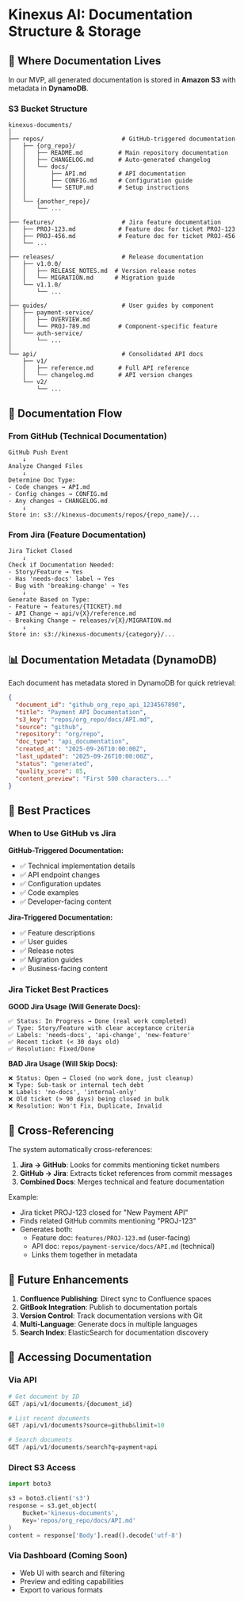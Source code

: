 # Kinexus AI: Documentation Structure & Storage

## 📍 Where Documentation Lives

In our MVP, all generated documentation is stored in **Amazon S3** with metadata in **DynamoDB**.

### S3 Bucket Structure
```
kinexus-documents/
│
├── repos/                      # GitHub-triggered documentation
│   ├── {org_repo}/
│   │   ├── README.md          # Main repository documentation
│   │   ├── CHANGELOG.md       # Auto-generated changelog
│   │   └── docs/
│   │       ├── API.md         # API documentation
│   │       ├── CONFIG.md      # Configuration guide
│   │       └── SETUP.md       # Setup instructions
│   │
│   └── {another_repo}/
│       └── ...
│
├── features/                   # Jira feature documentation
│   ├── PROJ-123.md            # Feature doc for ticket PROJ-123
│   ├── PROJ-456.md            # Feature doc for ticket PROJ-456
│   └── ...
│
├── releases/                   # Release documentation
│   ├── v1.0.0/
│   │   ├── RELEASE_NOTES.md  # Version release notes
│   │   └── MIGRATION.md      # Migration guide
│   └── v1.1.0/
│       └── ...
│
├── guides/                     # User guides by component
│   ├── payment-service/
│   │   ├── OVERVIEW.md
│   │   └── PROJ-789.md        # Component-specific feature
│   └── auth-service/
│       └── ...
│
└── api/                        # Consolidated API docs
    ├── v1/
    │   ├── reference.md       # Full API reference
    │   └── changelog.md       # API version changes
    └── v2/
        └── ...
```

## 🔄 Documentation Flow

### From GitHub (Technical Documentation)
```
GitHub Push Event
    ↓
Analyze Changed Files
    ↓
Determine Doc Type:
- Code changes → API.md
- Config changes → CONFIG.md
- Any changes → CHANGELOG.md
    ↓
Store in: s3://kinexus-documents/repos/{repo_name}/...
```

### From Jira (Feature Documentation)
```
Jira Ticket Closed
    ↓
Check if Documentation Needed:
- Story/Feature → Yes
- Has 'needs-docs' label → Yes
- Bug with 'breaking-change' → Yes
    ↓
Generate Based on Type:
- Feature → features/{TICKET}.md
- API Change → api/v{X}/reference.md
- Breaking Change → releases/v{X}/MIGRATION.md
    ↓
Store in: s3://kinexus-documents/{category}/...
```

## 📊 Documentation Metadata (DynamoDB)

Each document has metadata stored in DynamoDB for quick retrieval:

```json
{
  "document_id": "github_org_repo_api_1234567890",
  "title": "Payment API Documentation",
  "s3_key": "repos/org_repo/docs/API.md",
  "source": "github",
  "repository": "org/repo",
  "doc_type": "api_documentation",
  "created_at": "2025-09-26T10:00:00Z",
  "last_updated": "2025-09-26T10:00:00Z",
  "status": "generated",
  "quality_score": 85,
  "content_preview": "First 500 characters..."
}
```

## 🎯 Best Practices

### When to Use GitHub vs Jira

**GitHub-Triggered Documentation:**
- ✅ Technical implementation details
- ✅ API endpoint changes
- ✅ Configuration updates
- ✅ Code examples
- ✅ Developer-facing content

**Jira-Triggered Documentation:**
- ✅ Feature descriptions
- ✅ User guides
- ✅ Release notes
- ✅ Migration guides
- ✅ Business-facing content

### Jira Ticket Best Practices

**GOOD Jira Usage (Will Generate Docs):**
```
✅ Status: In Progress → Done (real work completed)
✅ Type: Story/Feature with clear acceptance criteria
✅ Labels: 'needs-docs', 'api-change', 'new-feature'
✅ Recent ticket (< 30 days old)
✅ Resolution: Fixed/Done
```

**BAD Jira Usage (Will Skip Docs):**
```
❌ Status: Open → Closed (no work done, just cleanup)
❌ Type: Sub-task or internal tech debt
❌ Labels: 'no-docs', 'internal-only'
❌ Old ticket (> 90 days) being closed in bulk
❌ Resolution: Won't Fix, Duplicate, Invalid
```

## 🔗 Cross-Referencing

The system automatically cross-references:

1. **Jira → GitHub**: Looks for commits mentioning ticket numbers
2. **GitHub → Jira**: Extracts ticket references from commit messages
3. **Combined Docs**: Merges technical and feature documentation

Example:
- Jira ticket PROJ-123 closed for "New Payment API"
- Finds related GitHub commits mentioning "PROJ-123"
- Generates both:
  - Feature doc: `features/PROJ-123.md` (user-facing)
  - API doc: `repos/payment-service/docs/API.md` (technical)
  - Links them together in metadata

## 🚀 Future Enhancements

1. **Confluence Publishing**: Direct sync to Confluence spaces
2. **GitBook Integration**: Publish to documentation portals
3. **Version Control**: Track documentation versions with Git
4. **Multi-Language**: Generate docs in multiple languages
5. **Search Index**: ElasticSearch for documentation discovery

## 📝 Accessing Documentation

### Via API
```python
# Get document by ID
GET /api/v1/documents/{document_id}

# List recent documents
GET /api/v1/documents?source=github&limit=10

# Search documents
GET /api/v1/documents/search?q=payment+api
```

### Direct S3 Access
```python
import boto3

s3 = boto3.client('s3')
response = s3.get_object(
    Bucket='kinexus-documents',
    Key='repos/org_repo/docs/API.md'
)
content = response['Body'].read().decode('utf-8')
```

### Via Dashboard (Coming Soon)
- Web UI with search and filtering
- Preview and editing capabilities
- Export to various formats